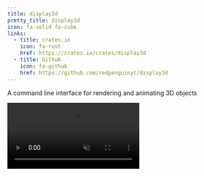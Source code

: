 ```yaml
---
title: display3d
pretty_title: display3d
icon: fa-solid fa-cube
links:
  - title: crates.io
    icon: fa-rust
    href: https://crates.io/crates/display3d
  - title: Github
    icon: fa-github
    href: https://github.com/redpenguinyt/display3d
---
```


<p>A command line interface for rendering and animating 3D objects</p>

<video controls autoplay muted loop>
  <source src="https://github.com/redpenguinyt/display3d/assets/79577742/6131167a-7b83-4c8e-96ec-c9715f3b4d23"
    type="video/mp4">
  Your browser does not support the video tag.
</video>
<p></p>